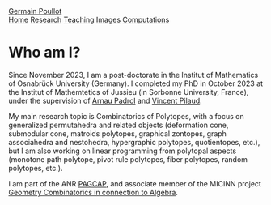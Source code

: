 <!DOCTYPE html>
<html lang="en">
    
<head>
    <meta charset="utf-8">
    <title>Germain Poullot - Who am I?</title>
    <link rel="stylesheet" href="research.css">
    <script src="reasearch.js"></script> 
</head>

<body>
<div class="header">
  <a href="#default" class="logo">Germain Poullot</a>
  <div class="header-right">
    <a class="active" href="index.html">Home</a>
    <a href="research.html">Research</a>
    <a href="teaching.html">Teaching</a>
    <a href="Images.html">Images</a>
    <a href="Data.html">Computations</a>
  </div>
</div>

<h1>Who am I?</h1>

<p>
Since November 2023, I am a post-doctorate in the Institut of Mathematics of Osnabrück University (Germany).
I completed my PhD in October 2023 at the Institut of Mathemtetics of Jussieu (in Sorbonne University, France), under the supervision of <a href="https://www.ub.edu/comb/arnaupadrol/" target ="_blank">Arnau Padrol</a> and <a href="https://www.ub.edu/comb/vincentpilaud/" target ="_blank">Vincent Pilaud</a>.
</p>

<p>
My main research topic is Combinatorics of Polytopes, with a focus on generalized permutahedra and related objects (deformation cone, submodular cone, matroids polytopes, graphical zontopes, graph associahedra and nestohedra, hypergraphic polytopes, quotientopes, etc.),
but I am also working on linear programming from polytopal aspects (monotone path polytope, pivot rule polytopes, fiber polytopes, random polytopes, etc.).
</p>

<p>
I am part of the ANR <a href="https://pagcap.lisn.upsaclay.fr/" target="_blank">PAGCAP</a>, and associate member of the MICINN project <a href ="https://www.ub.edu/comb/galico/" target ="_blank">Geometry Combinatorics in connection to Algebra</a>.
</p>

</body>


</html>


<!-- ceci est un commentaire -->
